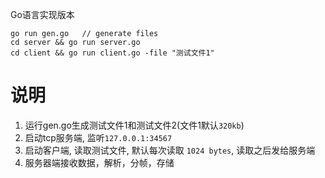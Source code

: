 Go语言实现版本

```
go run gen.go   // generate files
cd server && go run server.go
cd client && go run client.go -file "测试文件1"
```
# 说明
1. 运行gen.go生成测试文件1和测试文件2(文件1默认`320kb`)
2. 启动tcp服务端, 监听`127.0.0.1:34567`
3. 启动客户端, 读取测试文件, 默认每次读取 `1024 bytes`, 读取之后发给服务端
4. 服务器端接收数据，解析，分帧，存储